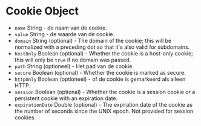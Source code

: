 # Cookie Object

* `name` String - de naam van de cookie.
* `value` String - de waarde van de cookie.
* `domain` String (optional) - The domain of the cookie; this will be normalized with a preceding dot so that it's also valid for subdomains.
* `hostOnly` Boolean (optional) - Whether the cookie is a host-only cookie; this will only be `true` if no domain was passed.
* `path` String (optioneel) - Het pad van de cookie.
* `secure` Boolean (optional) - Whether the cookie is marked as secure.
* `httpOnly` Boolean (optioneel) - of de cookie is gemarkeerd als alleen HTTP.
* `session` Boolean (optional) - Whether the cookie is a session cookie or a persistent cookie with an expiration date.
* `expirationDate` Double (optional) - The expiration date of the cookie as the number of seconds since the UNIX epoch. Not provided for session cookies.
